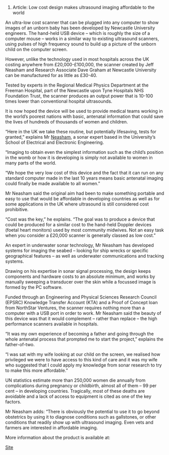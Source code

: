 1.  Article: Low cost design makes ultrasound imaging affordable to the
    world

An ultra-low cost scanner that can be plugged into any computer to show
images of an unborn baby has been developed by Newcastle University
engineers. The hand-held USB device – which is roughly the size of a
computer mouse – works in a similar way to existing ultrasound scanners,
using pulses of high frequency sound to build up a picture of the unborn
child on the computer screen.

However, unlike the technology used in most hospitals across the UK
costing anywhere from £20,000-£100,000, the scanner created by Jeff
Neasham and Research Associate Dave Graham at Newcastle University can
be manufactured for as little as £30-40.

Tested by experts in the Regional Medical Physics Department at the
Freeman Hospital, part of the Newcastle upon Tyne Hospitals NHS
Foundation Trust, the scanner produces an output power that is 10-100
times lower than conventional hospital ultrasounds.

It is now hoped the device will be used to provide medical teams working
in the world’s poorest nations with basic, antenatal information that
could save the lives of hundreds of thousands of women and children.

“Here in the UK we take these routine, but potentially lifesaving, tests
for granted,” explains Mr [Neasham](Neasham "wikilink"), a sonar expert
based in the University’s School of Electrical and Electronic
Engineering.

“Imaging to obtain even the simplest information such as the child’s
position in the womb or how it is developing is simply not available to
women in many parts of the world.

“We hope the very low cost of this device and the fact that it can run
on any standard computer made in the last 10 years means basic antenatal
imaging could finally be made available to all women.”

Mr Neasham said the original aim had been to make something portable and
easy to use that would be affordable in developing countries as well as
for some applications in the UK where ultrasound is still considered
cost prohibitive.

“Cost was the key,” he explains. “The goal was to produce a device that
could be produced for a similar cost to the hand-held Doppler devices
(foetal heart monitors) used by most community midwives. Not an easy
task when you consider a £20,000 scanner is generally classed as low
cost.”

An expert in underwater sonar technology, Mr Neasham has developed
systems for imaging the seabed – looking for ship wrecks or specific
geographical features – as well as underwater communications and
tracking systems.

Drawing on his expertise in sonar signal processing, the design keeps
components and hardware costs to an absolute minimum, and works by
manually sweeping a transducer over the skin while a focussed image is
formed by the PC software.

Funded through an Engineering and Physical Sciences Research Council
(EPSRC) Knowledge Transfer Account (KTA) and a Proof of Concept loan
from NorthStar Ventures, the scanner requires nothing more than a
computer with a USB port in order to work. Mr Neasham said the beauty of
this device was that it would complement – rather than replace – the
high performance scanners available in hospitals.

“It was my own experience of becoming a father and going through the
whole antenatal process that prompted me to start the project,” explains
the father-of-two.

“I was sat with my wife looking at our child on the screen, we realised
how privileged we were to have access to this kind of care and it was my
wife who suggested that I could apply my knowledge from sonar research
to try to make this more affordable.”

UN statistics estimate more than 250,000 women die annually from
complications during pregnancy or childbirth, almost all of them – 99
per cent – in developing countries. Tragically, most of these deaths are
avoidable and a lack of access to equipment is cited as one of the key
factors.

Mr Neasham adds: “There is obviously the potential to use it to go
beyond obstetrics by using it to diagnose conditions such as gallstones,
or other conditions that readily show up with ultrasound imaging. Even
vets and farmers are interested in affordable imaging.

More information about the product is available at:

[Site](http://www.ncl.ac.uk/eee/research/groups/cssp/ultrasound-imaging.htm)
